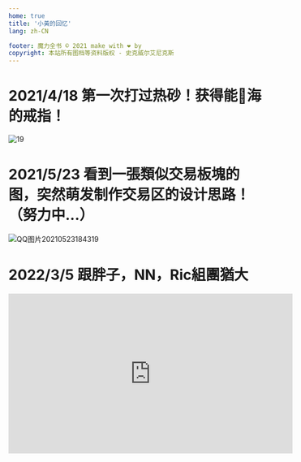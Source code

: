 ```yaml
---
home: true
title: '小黃的回忆'
lang: zh-CN

footer: 魔力全书 © 2021 make with ❤️ by
copyright: 本站所有图档等资料版权 - 史克威尔艾尼克斯
---
```


<Valine />

# 2021/4/18  第一次打过热砂！获得能🚢海的戒指！

![19](https://user-images.githubusercontent.com/78347270/115387236-59d3d580-a215-11eb-8502-dea85040789d.png)


# 2021/5/23 看到一張類似交易板塊的图，突然萌发制作交易区的设计思路！（努力中...）

![QQ图片20210523184319](https://user-images.githubusercontent.com/78347270/119255987-68892000-bbf9-11eb-9bf4-08cc1ca9938c.png)

# 2022/3/5 跟胖子，NN，Ric組團猶大

<iframe width="560" height="315" src="https://www.youtube.com/embed/ZTElsQ8QHQg" title="YouTube video player" frameborder="0" allow="accelerometer; autoplay; clipboard-write; encrypted-media; gyroscope; picture-in-picture" allowfullscreen></iframe>